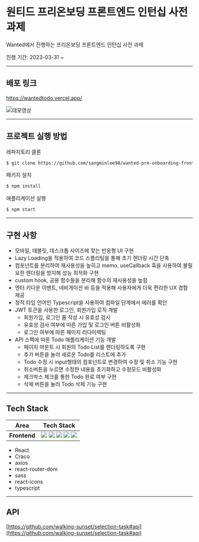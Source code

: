 # 원티드 **프리온보딩 프론트엔드 인턴십 사전 과제**

Wanted에서 진행하는 프리온보딩 프론트엔드 인턴십 사전 과제

진행 기간: 2023-03-31 ~

---

## 배포 링크

https://wantedtodo.vercel.app/

![데모영상](https://user-images.githubusercontent.com/83197138/230586236-a94174b9-bbca-4b6f-ae1f-10a3c1123f18.gif)


---

## 프로젝트 실행 방법

레파지토리 클론

```bash
$ git clone https://github.com/sangminlee98/wanted-pre-onboarding-frontend.git
```

패키지 설치

```bash
$ npm install
```

애플리케이션 실행

```bash
$ npm start
```

---

## 구현 사항

- 모바일, 태블릿, 데스크톱 사이즈에 맞는 반응형 UI 구현
- Lazy Loading을 적용하여 코드 스플리팅을 통해 초기 렌더링 시간 단축
- 컴포넌트를 분리하여 재사용성을 높히고 memo, useCallback 훅을 사용하여 불필요한 렌더링을 방지해 성능 최적화 구현
- custom hook, 공용 함수들을 분리해 함수의 재사용성을 높힘
- 엔터 키다운 이벤트, 네비게이션 바 등을 적용해 사용자에게 더욱 편리한 UX 경험 제공
- 정적 타입 언어인 Typescript을 사용하여 컴파일 단계에서 에러를 확인
- JWT 토큰을 사용한 로그인, 회원가입 로직 개발
  - 회원가입, 로그인 폼 작성 시 유효성 검사
  - 유효성 검사 여부에 따른 가입 및 로그인 버튼 비활성화
  - 로그인 여부에 따른 페이지 리다이렉팅
- API 스펙에 따른 Todo 애플리케이션 기능 개발
  - 페이지 마운트 시 회원의 Todo List를 렌더링하도록 구현
  - 추가 버튼을 눌러 새로운 Todo를 리스트에 추가
  - Todo 수정 시 input형태의 컴포넌트로 변경하여 수정 및 취소 기능 구현
  - 취소버튼을 누르면 수정한 내용을 초기화하고 수정모드 비활성화
  - 체크박스 체크를 통한 Todo 완료 여부 구현
  - 삭제 버튼을 눌러 Todo 삭제 기능 구현

---

## Tech Stack

<div align =center>

|     Area     |                                                                                                                                                                                                                                                                          Tech Stack                                                                                                                                                                                                                                                                          |
| :----------: | :----------------------------------------------------------------------------------------------------------------------------------------------------------------------------------------------------------------------------------------------------------------------------------------------------------------------------------------------------------------------------------------------------------------------------------------------------------------------------------------------------------------------------------------------------------: |
| **Frontend** | <img src="https://img.shields.io/badge/TypeScript-3178C6.svg?style=for-the-badge&logo=TypeScript&logoColor=black"> <img src="https://img.shields.io/badge/react-61DAFB?style=for-the-badge&logo=react&logoColor=black"> <img src="https://img.shields.io/badge/React Router-CA4245.svg?&style=for-the-badge&logo=reactrouter&logoColor=white"> <img src="https://img.shields.io/badge/Axios-5A29E4.svg?&style=for-the-badge&logo=axios&logoColor=white"> <img src="https://img.shields.io/badge/Sass-CC6699?&style=for-the-badge&logo=Sass&logoColor=white"> |

</div>

- React
- Craco
- axios
- react-router-dom
- sass
- react-icons
- typescript

---

## API

[https://github.com/walking-sunset/selection-task#api](https://github.com/walking-sunset/selection-task#api)
